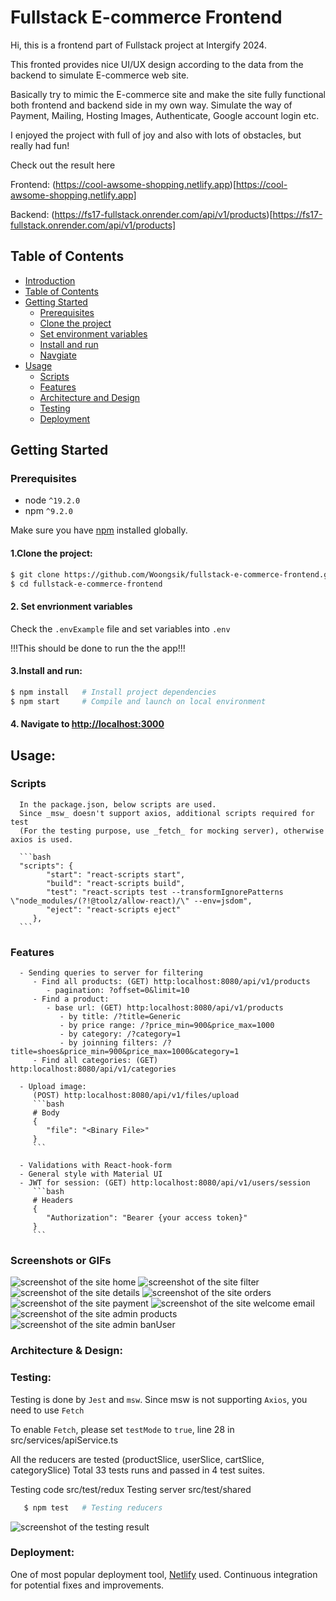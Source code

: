 <a name="intro"></a>
# Fullstack E-commerce Frontend
  Hi, this is a frontend part of Fullstack project at Intergify 2024.
  
  This fronted provides nice UI/UX design according to the data from the backend to simulate E-commerce web site. 

  Basically try to mimic the E-commerce site and make the site fully functional both frontend and backend side in my own way. 
  Simulate the way of Payment, Mailing, Hosting Images, Authenticate, Google account login etc.
  
  I enjoyed the project with full of joy and also with lots of obstacles, but really had fun!  
  
  Check out the result here

  Frontend: (https://cool-awsome-shopping.netlify.app)[https://cool-awsome-shopping.netlify.app]
  
  Backend: (https://fs17-fullstack.onrender.com/api/v1/products)[https://fs17-fullstack.onrender.com/api/v1/products]

<a name="table_of_contents"></a>
## Table of Contents
   - [Introduction](#intro)
   - [Table of Contents](#table_of_contents)
   - [Getting Started](#getting_started)
      - [Prerequisites](#prerequisites)
      - [Clone the project](#clone)
      - [Set environment variables](#setEnv)
      - [Install and run](#install)
      - [Navgiate](#navigate)
   - [Usage](#usage)
      - [Scripts](#scripts)
      - [Features](#features)
      - [Architecture and Design](#architecture_design)
      - [Testing](#testing)
      - [Deployment](#deployment)

<a name="getting_started"></a>
## Getting Started
   <a name="prerequisites"></a>
   ### Prerequisites
   - node `^19.2.0`
   - npm `^9.2.0`

   Make sure you have [npm](https://www.npmjs.com/get-npm) installed globally.

   <a name="clone"></a>
   #### 1.Clone the project:
   ```bash
   $ git clone https://github.com/Woongsik/fullstack-e-commerce-frontend.git
   $ cd fullstack-e-commerce-frontend
   ```

   <a name="setEnv"></a>
   #### 2. Set envrionment variables 
   Check the `.envExample` file and set variables into `.env`

   !!!This should be done to run the the app!!!

   <a name="install"></a>
   #### 3.Install and run:

   ```bash
   $ npm install   # Install project dependencies
   $ npm start     # Compile and launch on local environment
   ```

   <a name="navigate"></a>
   #### 4. Navigate to [http://localhost:3000](http://localhost:3000)

<a name="usage"></a>
## Usage:
   <a name="scripts"></a>
   ### Scripts
      In the package.json, below scripts are used.
      Since _msw_ doesn't support axios, additional scripts required for test
      (For the testing purpose, use _fetch_ for mocking server), otherwise axios is used.

      ```bash
      "scripts": {
            "start": "react-scripts start",
            "build": "react-scripts build",
            "test": "react-scripts test --transformIgnorePatterns \"node_modules/(?!@toolz/allow-react)/\" --env=jsdom",
            "eject": "react-scripts eject"
         },
      ```
   <a name="features"></a>
   ### Features
      - Sending queries to server for filtering
         - Find all products: (GET) http:localhost:8080/api/v1/products
            - pagination: ?offset=0&limit=10
         - Find a product: 
            - base url: (GET) http:localhost:8080/api/v1/products
               - by title: /?title=Generic
               - by price range: /?price_min=900&price_max=1000
               - by category: /?category=1
               - by joinning filters: /?title=shoes&price_min=900&price_max=1000&category=1
         - Find all categories: (GET) http:localhost:8080/api/v1/categories 

      - Upload image: 
         (POST) http:localhost:8080/api/v1/files/upload
         ```bash
         # Body
         {
            "file": "<Binary File>"
         }
         ```

      - Validations with React-hook-form
      - General style with Material UI
      - JWT for session: (GET) http:localhost:8080/api/v1/users/session
         ```bash
         # Headers
         {
            "Authorization": "Bearer {your access token}"
         }
         ```

   ### Screenshots or GIFs
   ![screenshot of the site home](./src/assets/images/Screenshot_Home.png)
   ![screenshot of the site filter](./src/assets/images/Screenshot_Filter.png)
   ![screenshot of the site details](./src/assets/images/Screenshot_Detail.png)
   ![screenshot of the site orders](./src/assets/images/Screenshot_Orders.png)
   ![screenshot of the site payment](./src/assets/images/Screenshot_Payment.png)
   ![screenshot of the site welcome email](./src/assets/images/Screenshot_Email.png)
   ![screenshot of the site admin products](./src/assets/images/Screenshot_Admin_products.png)
   ![screenshot of the site admin banUser](./src/assets/images/Screenshot_Admin_banUser.png)

   <a name="architecture_design"></a>
   ### Architecture & Design:   
   
   <a name="testing"></a>
   ### Testing:   
   Testing is done by `Jest` and `msw`. Since msw is not supporting `Axios`, 
   you need to use `Fetch`

   To enable `Fetch`, please set `testMode` to `true`, line 28 in src/services/apiService.ts

   All the reducers are tested (productSlice, userSlice, cartSlice, categorySlice)
   Total 33 tests runs and passed in 4 test suites.

   Testing code src/test/redux
   Testing server src/test/shared

   ```bash
      $ npm test   # Testing reducers
   ```
   ![screenshot of the testing result](./src/assets/images/Screenshot_Test.png)
   
   <a name="deployment"></a>
   ### Deployment:
   One of most popular deployment tool, [Netlify](https://www.netlify.com/) used. 
   Continuous integration for potential fixes and improvements.
